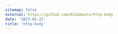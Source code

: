 ```yaml
---
sitemap: false
external: https://github.com/Kikobeats/http-body
date: '2023-01-22'
title: 'http-body'
---
```


